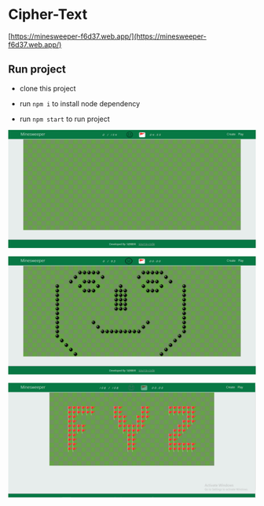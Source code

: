 # Cipher-Text


[https://minesweeper-f6d37.web.app/](https://minesweeper-f6d37.web.app/)

## Run project 

- clone this project

- run `npm i` to install node dependency
  
- run `npm start` to run project

![init view](https://raw.githubusercontent.com/sabbir-hossain/minesweeper/main/assets/default-game.png)

![failed](https://raw.githubusercontent.com/sabbir-hossain/minesweeper/main/assets/error-image.png)

![success](https://raw.githubusercontent.com/sabbir-hossain/minesweeper/main/assets/success-image.png)


